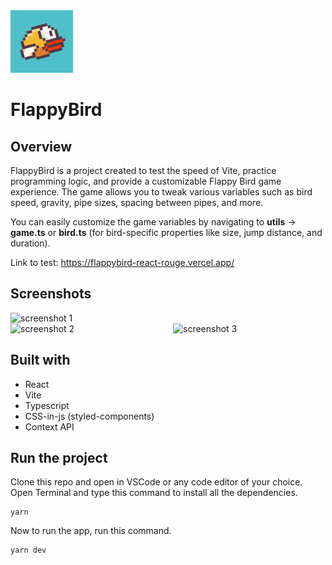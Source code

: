 <img src="/src/assets/icon.png" alt="app logo" width="100" height="100"/>

# FlappyBird

## Overview

FlappyBird is a project created to test the speed of Vite, practice programming logic, and provide a customizable Flappy Bird game experience. The game allows you to tweak various variables such as bird speed, gravity, pipe sizes, spacing between pipes, and more.

You can easily customize the game variables by navigating to **utils** -> **game.ts** or **bird.ts** (for bird-specific properties like size, jump distance, and duration).

Link to test: https://flappybird-react-rouge.vercel.app/

## Screenshots

<img src="https://github.com/Sammer55/flappybird-react/assets/80492895/ae1be92e-4d3e-477d-ac2e-17475eb07ab4" alt="screenshot 1" width="800"/>

<div style="display: grid; grid-template-columns: repeat(3, 1fr); gap: 10px;">
  <img src="https://github.com/Sammer55/flappybird-react/assets/80492895/8770fbb1-3411-47bc-8d6e-db176ed7face" alt="screenshot 2" width="250"/>
  <img src="https://github.com/Sammer55/flappybird-react/assets/80492895/5240e9e2-58d0-4e2a-9d14-921434c3e4b3" alt="screenshot 3" width="250"/>
</div>

## Built with

- React
- Vite
- Typescript
- CSS-in-js (styled-components)
- Context API

## Run the project

Clone this repo and open in VSCode or any code editor of your choice. Open Terminal and type this command to install all the dependencies.

```
yarn
```

Now to run the app, run this command.

```
yarn dev
```
